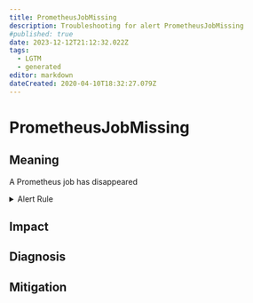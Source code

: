 ```yaml
---
title: PrometheusJobMissing
description: Troubleshooting for alert PrometheusJobMissing
#published: true
date: 2023-12-12T21:12:32.022Z
tags: 
  - LGTM
  - generated
editor: markdown
dateCreated: 2020-04-10T18:32:27.079Z
---
```


# PrometheusJobMissing

## Meaning
[//]: # "Short paragraph that explains what the alert means"
A Prometheus job has disappeared

<details>
  <summary>Alert Rule</summary>

{{% rule "prometheus-self-monitoring/prometheus-self-monitoring-internal.yml" "PrometheusJobMissing" %}}

{{% comment %}}

```yaml
alert: PrometheusJobMissing
expr: absent(up{job="prometheus"})
for: 0m
labels:
    severity: warning
annotations:
    summary: Prometheus job missing (instance {{ $labels.instance }})
    description: |-
        A Prometheus job has disappeared
          VALUE = {{ $value }}
          LABELS = {{ $labels }}
    runbook: https://github.com/srerun/prometheus-alerts/blob/main/content/runbooks/prometheus-self-monitoring-internal/PrometheusJobMissing.md

```

{{% /comment %}}

</details>


## Impact
[//]: # "What could / will happen if the alert is not addressed"



## Diagnosis
[//]: # "Steps to take to identify the cause of the problem"



## Mitigation
[//]: # "The steps necessary to resolve the alert"
